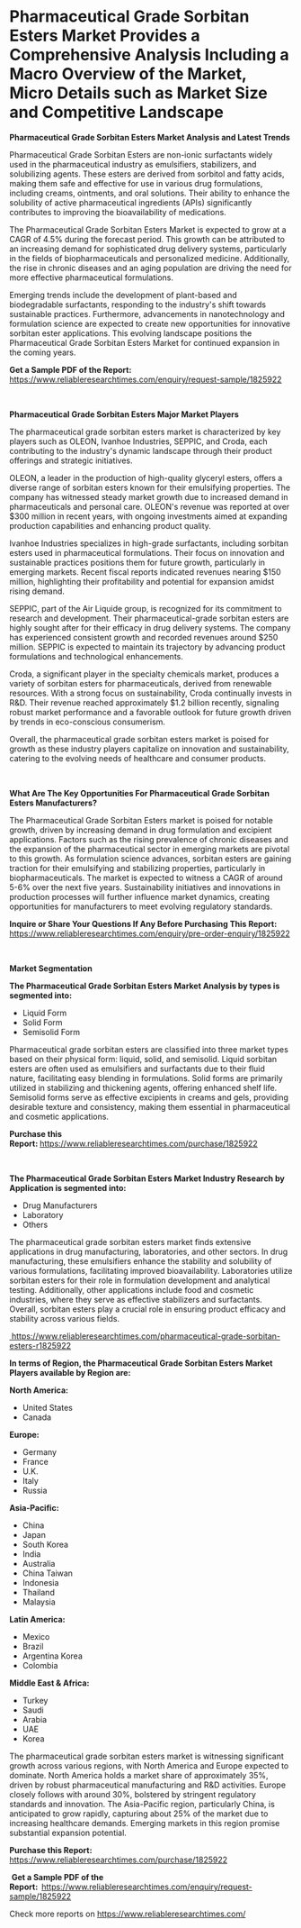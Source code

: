 <p><h1>Pharmaceutical Grade Sorbitan Esters Market Provides a Comprehensive Analysis Including a Macro Overview of the Market, Micro Details such as Market Size and Competitive Landscape</h1></p><p><strong>Pharmaceutical Grade Sorbitan Esters Market Analysis and Latest Trends</strong></p>
<p><p>Pharmaceutical Grade Sorbitan Esters are non-ionic surfactants widely used in the pharmaceutical industry as emulsifiers, stabilizers, and solubilizing agents. These esters are derived from sorbitol and fatty acids, making them safe and effective for use in various drug formulations, including creams, ointments, and oral solutions. Their ability to enhance the solubility of active pharmaceutical ingredients (APIs) significantly contributes to improving the bioavailability of medications.</p><p>The Pharmaceutical Grade Sorbitan Esters Market is expected to grow at a CAGR of 4.5% during the forecast period. This growth can be attributed to an increasing demand for sophisticated drug delivery systems, particularly in the fields of biopharmaceuticals and personalized medicine. Additionally, the rise in chronic diseases and an aging population are driving the need for more effective pharmaceutical formulations. </p><p>Emerging trends include the development of plant-based and biodegradable surfactants, responding to the industry's shift towards sustainable practices. Furthermore, advancements in nanotechnology and formulation science are expected to create new opportunities for innovative sorbitan ester applications. This evolving landscape positions the Pharmaceutical Grade Sorbitan Esters Market for continued expansion in the coming years.</p></p>
<p><strong>Get a Sample PDF of the Report:&nbsp;</strong> <a href="https://www.reliableresearchtimes.com/enquiry/request-sample/1825922?utm_campaign=2722&utm_medium=2&utm_source=Github&utm_content=ia&utm_term=03042025&utm_id=pharmaceutical-grade-sorbitan-esters">https://www.reliableresearchtimes.com/enquiry/request-sample/1825922</a></p>
<p>&nbsp;</p>
<p><strong>Pharmaceutical Grade Sorbitan Esters Major Market Players</strong></p>
<p><p>The pharmaceutical grade sorbitan esters market is characterized by key players such as OLEON, Ivanhoe Industries, SEPPIC, and Croda, each contributing to the industry's dynamic landscape through their product offerings and strategic initiatives.</p><p>OLEON, a leader in the production of high-quality glyceryl esters, offers a diverse range of sorbitan esters known for their emulsifying properties. The company has witnessed steady market growth due to increased demand in pharmaceuticals and personal care. OLEON's revenue was reported at over $300 million in recent years, with ongoing investments aimed at expanding production capabilities and enhancing product quality.</p><p>Ivanhoe Industries specializes in high-grade surfactants, including sorbitan esters used in pharmaceutical formulations. Their focus on innovation and sustainable practices positions them for future growth, particularly in emerging markets. Recent fiscal reports indicated revenues nearing $150 million, highlighting their profitability and potential for expansion amidst rising demand.</p><p>SEPPIC, part of the Air Liquide group, is recognized for its commitment to research and development. Their pharmaceutical-grade sorbitan esters are highly sought after for their efficacy in drug delivery systems. The company has experienced consistent growth and recorded revenues around $250 million. SEPPIC is expected to maintain its trajectory by advancing product formulations and technological enhancements.</p><p>Croda, a significant player in the specialty chemicals market, produces a variety of sorbitan esters for pharmaceuticals, derived from renewable resources. With a strong focus on sustainability, Croda continually invests in R&D. Their revenue reached approximately $1.2 billion recently, signaling robust market performance and a favorable outlook for future growth driven by trends in eco-conscious consumerism.</p><p>Overall, the pharmaceutical grade sorbitan esters market is poised for growth as these industry players capitalize on innovation and sustainability, catering to the evolving needs of healthcare and consumer products.</p></p>
<p>&nbsp;</p>
<p><strong>What Are The Key Opportunities For Pharmaceutical Grade Sorbitan Esters Manufacturers?</strong></p>
<p><p>The Pharmaceutical Grade Sorbitan Esters market is poised for notable growth, driven by increasing demand in drug formulation and excipient applications. Factors such as the rising prevalence of chronic diseases and the expansion of the pharmaceutical sector in emerging markets are pivotal to this growth. As formulation science advances, sorbitan esters are gaining traction for their emulsifying and stabilizing properties, particularly in biopharmaceuticals. The market is expected to witness a CAGR of around 5-6% over the next five years. Sustainability initiatives and innovations in production processes will further influence market dynamics, creating opportunities for manufacturers to meet evolving regulatory standards.</p></p>
<p><strong>Inquire or Share Your Questions If Any Before Purchasing This Report:</strong> <a href="https://www.reliableresearchtimes.com/enquiry/pre-order-enquiry/1825922?utm_campaign=2722&utm_medium=2&utm_source=Github&utm_content=ia&utm_term=03042025&utm_id=pharmaceutical-grade-sorbitan-esters">https://www.reliableresearchtimes.com/enquiry/pre-order-enquiry/1825922</a></p>
<p>&nbsp;</p>
<p><strong>Market Segmentation</strong></p>
<p><strong>The Pharmaceutical Grade Sorbitan Esters Market Analysis by types is segmented into:</strong></p>
<p><ul><li>Liquid Form</li><li>Solid Form</li><li>Semisolid Form</li></ul></p>
<p><p>Pharmaceutical grade sorbitan esters are classified into three market types based on their physical form: liquid, solid, and semisolid. Liquid sorbitan esters are often used as emulsifiers and surfactants due to their fluid nature, facilitating easy blending in formulations. Solid forms are primarily utilized in stabilizing and thickening agents, offering enhanced shelf life. Semisolid forms serve as effective excipients in creams and gels, providing desirable texture and consistency, making them essential in pharmaceutical and cosmetic applications.</p></p>
<p><strong>Purchase this Report:&nbsp;</strong><a href="https://www.reliableresearchtimes.com/purchase/1825922?utm_campaign=2722&utm_medium=2&utm_source=Github&utm_content=ia&utm_term=03042025&utm_id=pharmaceutical-grade-sorbitan-esters">https://www.reliableresearchtimes.com/purchase/1825922</a></p>
<p>&nbsp;</p>
<p><strong>The Pharmaceutical Grade Sorbitan Esters Market Industry Research by Application is segmented into:</strong></p>
<p><ul><li>Drug Manufacturers</li><li>Laboratory</li><li>Others</li></ul></p>
<p><p>The pharmaceutical grade sorbitan esters market finds extensive applications in drug manufacturing, laboratories, and other sectors. In drug manufacturing, these emulsifiers enhance the stability and solubility of various formulations, facilitating improved bioavailability. Laboratories utilize sorbitan esters for their role in formulation development and analytical testing. Additionally, other applications include food and cosmetic industries, where they serve as effective stabilizers and surfactants. Overall, sorbitan esters play a crucial role in ensuring product efficacy and stability across various fields.</p></p>
<p><a href="https://www.reliableresearchtimes.com/pharmaceutical-grade-sorbitan-esters-r1825922?utm_campaign=2722&utm_medium=2&utm_source=Github&utm_content=ia&utm_term=03042025&utm_id=pharmaceutical-grade-sorbitan-esters">&nbsp;https://www.reliableresearchtimes.com/pharmaceutical-grade-sorbitan-esters-r1825922</a></p>
<p><strong>In terms of Region, the Pharmaceutical Grade Sorbitan Esters Market Players available by Region are:</strong></p>
<p>
    <p> <strong> North America: </strong>
        <ul>
            <li>United States</li>
            <li>Canada</li>
        </ul>
        </p> 
    <p> <strong> Europe: </strong>
        <ul>
            <li>Germany</li>
            <li>France</li>
            <li>U.K.</li>
            <li>Italy</li>
            <li>Russia</li>
        </ul>
        </p> 
    <p> <strong> Asia-Pacific: </strong>
        <ul>
            <li>China</li>
            <li>Japan</li>
            <li>South Korea</li>
            <li>India</li>
            <li>Australia</li>
            <li>China Taiwan</li>
            <li>Indonesia</li>
            <li>Thailand</li>
            <li>Malaysia</li>
        </ul>
        </p> 
    <p> <strong> Latin America: </strong>
        <ul>
            <li>Mexico</li>
            <li>Brazil</li>
            <li>Argentina Korea</li>
            <li>Colombia</li>
        </ul>
        </p> 
    <p> <strong> Middle East & Africa: </strong>
        <ul>
            <li>Turkey</li>
            <li>Saudi</li>
            <li>Arabia</li>
            <li>UAE</li>
            <li>Korea</li>
        </ul>
    </p>
    </p>
<p><p>The pharmaceutical grade sorbitan esters market is witnessing significant growth across various regions, with North America and Europe expected to dominate. North America holds a market share of approximately 35%, driven by robust pharmaceutical manufacturing and R&D activities. Europe closely follows with around 30%, bolstered by stringent regulatory standards and innovation. The Asia-Pacific region, particularly China, is anticipated to grow rapidly, capturing about 25% of the market due to increasing healthcare demands. Emerging markets in this region promise substantial expansion potential.</p></p>
<p><strong>Purchase this Report: </strong><a href="https://www.reliableresearchtimes.com/purchase/1825922?utm_campaign=2722&utm_medium=2&utm_source=Github&utm_content=ia&utm_term=03042025&utm_id=pharmaceutical-grade-sorbitan-esters">https://www.reliableresearchtimes.com/purchase/1825922</a></p>
<p>&nbsp;<strong>Get a Sample PDF of the Report:&nbsp;&nbsp;</strong><a href="https://www.reliableresearchtimes.com/enquiry/request-sample/1825922?utm_campaign=2722&utm_medium=2&utm_source=Github&utm_content=ia&utm_term=03042025&utm_id=pharmaceutical-grade-sorbitan-esters">https://www.reliableresearchtimes.com/enquiry/request-sample/1825922</a></p>
<p><strong></strong></p>
<p>Check more reports on <a href="https://www.reliableresearchtimes.com/?utm_campaign=2722&utm_medium=2&utm_source=Github&utm_content=ia&utm_term=03042025&utm_id=pharmaceutical-grade-sorbitan-esters">https://www.reliableresearchtimes.com/</a></p>